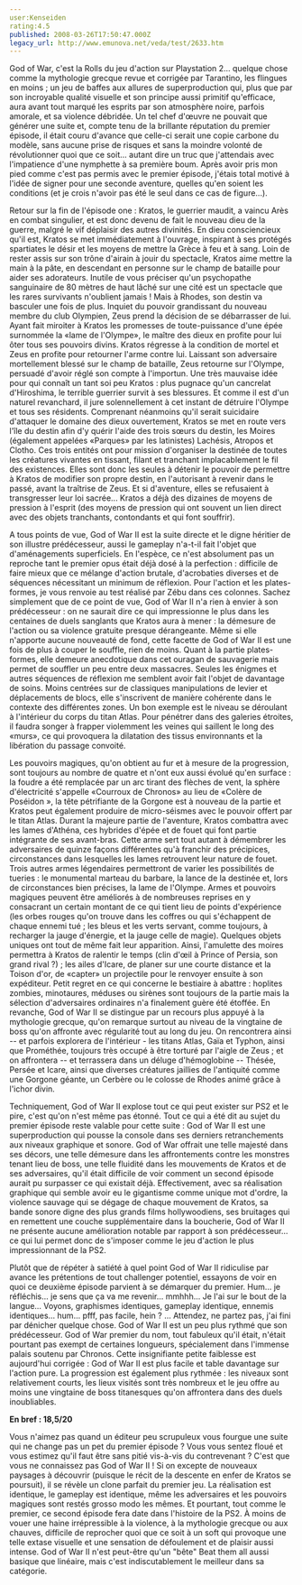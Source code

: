 ```yaml
---
user:Kenseiden
rating:4.5
published: 2008-03-26T17:50:47.000Z
legacy_url: http://www.emunova.net/veda/test/2633.htm
---
```

God of War, c'est la Rolls du jeu d'action sur Playstation 2... quelque chose comme la mythologie grecque revue et corrigée par Tarantino, les flingues en moins ; un jeu de baffes aux allures de superproduction qui, plus que par son incroyable qualité visuelle et son principe aussi primitif qu'efficace, aura avant tout marqué les esprits par son atmosphère noire, parfois amorale, et sa violence débridée. Un tel chef d'œuvre ne pouvait que générer une suite et, compte tenu de la brillante réputation du premier épisode, il était couru d'avance que celle-ci serait une copie carbone du modèle, sans aucune prise de risques et sans la moindre volonté de révolutionner quoi que ce soit... autant dire un truc que j'attendais avec l'impatience d'une nymphette à sa première boum. Après avoir pris mon pied comme c'est pas permis avec le premier épisode, j'étais total motivé à l'idée de signer pour une seconde aventure, quelles qu'en soient les conditions (et je crois n'avoir pas été le seul dans ce cas de figure...).  

  

Retour sur la fin de l'épisode one : Kratos, le guerrier maudit, a vaincu Arès en combat singulier, et est donc devenu de fait le nouveau dieu de la guerre, malgré le vif déplaisir des autres divinités. En dieu consciencieux qu'il est, Kratos se met immédiatement à l'ouvrage, inspirant à ses protégés spartiates le désir et les moyens de mettre la Grèce à feu et à sang. Loin de rester assis sur son trône d'airain à jouir du spectacle, Kratos aime mettre la main à la pâte, en descendant en personne sur le champ de bataille pour aider ses adorateurs. Inutile de vous préciser qu'un psychopathe sanguinaire de 80 mètres de haut lâché sur une cité est un spectacle que les rares survivants n'oublient jamais ! Mais à Rhodes, son destin va basculer une fois de plus. Inquiet du pouvoir grandissant du nouveau membre du club Olympien, Zeus prend la décision de se débarrasser de lui. Ayant fait miroiter à Kratos les promesses de toute-puissance d'une épée surnommée la «lame de l'Olympe», le maître des dieux en profite pour lui ôter tous ses pouvoirs divins. Kratos régresse à la condition de mortel et Zeus en profite pour retourner l'arme contre lui. Laissant son adversaire mortellement blessé sur le champ de bataille, Zeus retourne sur l'Olympe, persuadé d'avoir réglé son compte à l'importun. Une très mauvaise idée pour qui connaît un tant soi peu Kratos : plus pugnace qu'un cancrelat d'Hiroshima, le terrible guerrier survit à ses blessures. Et comme il est d'un naturel revanchard, il jure solennellement à cet instant de détruire l'Olympe et tous ses résidents. Comprenant néanmoins qu'il serait suicidaire d'attaquer le domaine des dieux ouvertement, Kratos se met en route vers l'île du destin afin d'y quérir l'aide des trois sœurs du destin, les Moires (également appelées «Parques» par les latinistes) Lachésis, Atropos et Clotho. Ces trois entités ont pour mission d'organiser la destinée de toutes les créatures vivantes en tissant, filant et tranchant implacablement le fil des existences. Elles sont donc les seules à détenir le pouvoir de permettre à Kratos de modifier son propre destin, en l'autorisant à revenir dans le passé, avant la traîtrise de Zeus. Et si d'aventure, elles se refusaient à transgresser leur loi sacrée... Kratos a déjà des dizaines de moyens de pression à l'esprit (des moyens de pression qui ont souvent un lien direct avec des objets tranchants, contondants et qui font souffrir).  

  

A tous points de vue, God of War II est la suite directe et le digne héritier de son illustre prédécesseur, aussi le gameplay n'a-t-il fait l'objet que d'aménagements superficiels. En l'espèce, ce n'est absolument pas un reproche tant le premier opus était déjà dosé à la perfection : difficile de faire mieux que ce mélange d'action brutale, d'acrobaties diverses et de séquences nécessitant un minimum de réflexion. Pour l'action et les plates-formes, je vous renvoie au test réalisé par Zébu dans ces colonnes. Sachez simplement que de ce point de vue, God of War II n'a rien à envier à son prédécesseur : on ne saurait dire ce qui impressionne le plus dans les centaines de duels sanglants que Kratos aura à mener : la démesure de l'action ou sa violence gratuite presque dérangeante. Même si elle n'apporte aucune nouveauté de fond, cette facette de God of War II est une fois de plus à couper le souffle, rien de moins. Quant à la partie plates-formes, elle demeure anecdotique dans cet ouragan de sauvagerie mais permet de souffler un peu entre deux massacres. Seules les énigmes et autres séquences de réflexion me semblent avoir fait l'objet de davantage de soins. Moins centrées sur de classiques manipulations de levier et déplacements de blocs, elle s'inscrivent de manière cohérente dans le contexte des différentes zones. Un bon exemple est le niveau se déroulant à l'intérieur du corps du titan Atlas. Pour pénétrer dans des galeries étroites, il faudra songer à frapper violemment les veines qui saillent le long des «murs», ce qui provoquera la dilatation des tissus environnants et la libération du passage convoité.  

  

Les pouvoirs magiques, qu'on obtient au fur et à mesure de la progression, sont toujours au nombre de quatre et n'ont eux aussi évolué qu'en surface : la foudre a été remplacée par un arc tirant des flèches de vent, la sphère d'électricité s'appelle «Courroux de Chronos» au lieu de «Colère de Poséidon », la tête pétrifiante de la Gorgone est à nouveau de la partie et Kratos peut également produire de micro-séismes avec le pouvoir offert par le titan Atlas. Durant la majeure partie de l'aventure, Kratos combattra avec les lames d'Athéna, ces hybrides d'épée et de fouet qui font partie intégrante de ses avant-bras. Cette arme sert tout autant à démembrer les adversaires de quinze façons différentes qu'à franchir des précipices, circonstances dans lesquelles les lames retrouvent leur nature de fouet. Trois autres armes légendaires permettront de varier les possibilités de tueries : le monumental marteau du barbare, la lance de la destinée et, lors de circonstances bien précises, la lame de l'Olympe. Armes et pouvoirs magiques peuvent être améliorés à de nombreuses reprises en y consacrant un certain montant de ce qui tient lieu de points d'expérience (les orbes rouges qu'on trouve dans les coffres ou qui s'échappent de chaque ennemi tué ; les bleus et les verts servant, comme toujours, à recharger la jauge d'énergie, et la jauge celle de magie). Quelques objets uniques ont tout de même fait leur apparition. Ainsi, l'amulette des moires permettra à Kratos de ralentir le temps (clin d'œil à Prince of Persia, son grand rival ?) ; les ailes d'Icare, de planer sur une courte distance et la Toison d'or, de «capter» un projectile pour le renvoyer ensuite à son expéditeur. Petit regret en ce qui concerne le bestiaire à abattre : hoplites zombies, minotaures, méduses ou sirènes sont toujours de la partie mais la sélection d'adversaires ordinaires n'a finalement guère été étoffée. En revanche, God of War II se distingue par un recours plus appuyé à la mythologie grecque, qu'on remarque surtout au niveau de la vingtaine de boss qu'on affronte avec régularité tout au long du jeu. On rencontrera ainsi -- et parfois explorera de l'intérieur - les titans Atlas, Gaïa et Typhon, ainsi que Prométhée, toujours très occupé à être torturé par l'aigle de Zeus ; et on affrontera -- et terrassera dans un déluge d'hémoglobine -- Thésée, Persée et Icare, ainsi que diverses créatures jaillies de l'antiquité comme une Gorgone géante, un Cerbère ou le colosse de Rhodes animé grâce à l'ichor divin.  

  

Techniquement, God of War II explose tout ce qui peut exister sur PS2 et le pire, c'est qu'on n'est même pas étonné. Tout ce qui a été dit au sujet du premier épisode reste valable pour cette suite : God of War II est une superproduction qui pousse la console dans ses derniers retranchements aux niveaux graphique et sonore. God of War offrait une telle majesté dans ses décors, une telle démesure dans les affrontements contre les monstres tenant lieu de boss, une telle fluidité dans les mouvements de Kratos et de ses adversaires, qu'il était difficile de voir comment un second épisode aurait pu surpasser ce qui existait déjà. Effectivement, avec sa réalisation graphique qui semble avoir eu le gigantisme comme unique mot d'ordre, la violence sauvage qui se dégage de chaque mouvement de Kratos, sa bande sonore digne des plus grands films hollywoodiens, ses bruitages qui en remettent une couche supplémentaire dans la boucherie, God of War II ne présente aucune amélioration notable par rapport à son prédécesseur... ce qui lui permet donc de s'imposer comme le jeu d'action le plus impressionnant de la PS2\.  

Plutôt que de répéter à satiété à quel point God of War II ridiculise par avance les prétentions de tout challenger potentiel, essayons de voir en quoi ce deuxième épisode parvient à se démarquer du premier. Hum... je réfléchis... je sens que ça va me revenir... mmhhh... Je l'ai sur le bout de la langue... Voyons, graphismes identiques, gameplay identique, ennemis identiques... hum... pfff, pas facile, hein ? ... Attendez, ne partez pas, j'ai fini par dénicher quelque chose. God of War II est un peu plus rythmé que son prédécesseur. God of War premier du nom, tout fabuleux qu'il était, n'était pourtant pas exempt de certaines longueurs, spécialement dans l'immense palais soutenu par Chronos. Cette insignifiante petite faiblesse est aujourd'hui corrigée : God of War II est plus facile et table davantage sur l'action pure. La progression est également plus rythmée : les niveaux sont relativement courts, les lieux visités sont très nombreux et le jeu offre au moins une vingtaine de boss titanesques qu'on affrontera dans des duels inoubliables.  

  

**En bref : 18,5/20**   

Vous n'aimez pas quand un éditeur peu scrupuleux vous fourgue une suite qui ne change pas un pet du premier épisode ? Vous vous sentez floué et vous estimez qu'il faut être sans pitié vis-à-vis du contrevenant ? C'est que vous ne connaissez pas God of War II ! Si on excepte de nouveaux paysages à découvrir (puisque le récit de la descente en enfer de Kratos se poursuit), il se révèle un clone parfait du premier jeu. La réalisation est identique, le gameplay est identique, même les adversaires et les pouvoirs magiques sont restés grosso modo les mêmes. Et pourtant, tout comme le premier, ce second épisode fera date dans l'histoire de la PS2\. À moins de vouer une haine irrépressible à la violence, à la mythologie grecque ou aux chauves, difficile de reprocher quoi que ce soit à un soft qui provoque une telle extase visuelle et une sensation de défoulement et de plaisir aussi intense. God of War II n'est peut-être qu'un "bête" Beat them all aussi basique que linéaire, mais c'est indiscutablement le meilleur dans sa catégorie.